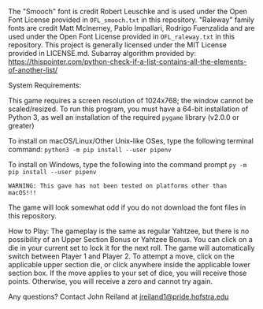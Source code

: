 The "Smooch" font is credit Robert Leuschke and is used under the Open Font License provided in `OFL_smooch.txt` in this repository.
"Raleway" family fonts are credit Matt McInerney, Pablo Impallari, Rodrigo Fuenzalida and are used under the Open Font License provided
in `OFL_raleway.txt` in this repository.
This project is generally licensed under the MIT License provided in LICENSE.md.
Subarray algorithm provided by: https://thispointer.com/python-check-if-a-list-contains-all-the-elements-of-another-list/

System Requirements:

This game requires a screen resolution of 1024x768; the window cannot be scaled/resized.
To run this program, you must have a 64-bit installation of Python 3, as well an installation of the required `pygame` library (v2.0.0 or greater)

To install on macOS/Linux/Other Unix-like OSes, type the following terminal command: `python3 -m pip install --user pipenv`

To install on Windows, type the following into the command prompt `py -m pip install --user pipenv`

    WARNING: This gave has not been tested on platforms other than macOS!!!

The game will look somewhat odd if you do not download the font files in this repository.

How to Play: The gameplay is the same as regular Yahtzee, but there is no possibility of an Upper Section Bonus or Yahtzee Bonus.
You can click on a die in your current set to lock it for the next roll. The game will automatically switch between Player 1 and Player 2. To attempt a move, click on the applicable upper section die, or click anywhere inside the applicable lower section box. If the move applies to your set of dice, you will receive those points. Otherwise, you will receive a zero and cannot try again.

Any questions?
    Contact John Reiland at jreiland1@pride.hofstra.edu
